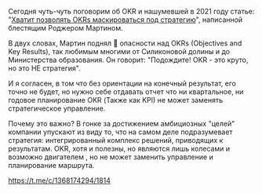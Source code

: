 Сегодня  чуть-чуть поговорим об OKR  и  нашумевшей в 2021 году статье: "[Хватит позволять OKRs маскироваться под стратегию](https://rogermartin.medium.com/stop-letting-okrs-masquerade-as-strategy-a57fc2cea915)", написанной блестящим Роджером Мартином.

В двух словах, Мартин поднял  🚩  опасности над OKRs (Objectives and Key Results), так любимым многими от Силиконовой долины и до Министерства образования. 
Он говорит: "Подождите! OKR - это круто, но это НЕ  стратегия". 

И я согласен, в том что без ориентации на конечный результат, его точно не будет,  но нужно себе отдавать отчет что ни квартальное, ни годовое планирование OKR (Также как KPI) не может заменять стратегическое управление. 

Почему это важно? В гонке за достижением амбициозных "целей" компании упускают из виду то, что на самом деле подразумевает стратегия: интегрированный комплекс решений, приводящих к результатам. OKR, хотя и полезны, но являются лишь колесами и возможно  двигателем , но не может заменить управление и планирование маршрута.

https://t.me/c/1368174294/1814
